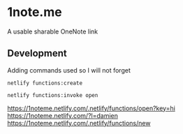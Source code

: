 # 1note.me
A usable sharable OneNote link


## Development

Adding commands used so I will not forget

```
netlify functions:create
```

```
netlify functions:invoke open
```

https://1noteme.netlify.com/.netlify/functions/open?key=hi
https://1noteme.netlify.com/?l=damien
https://1noteme.netlify.com/.netlify/functions/new
